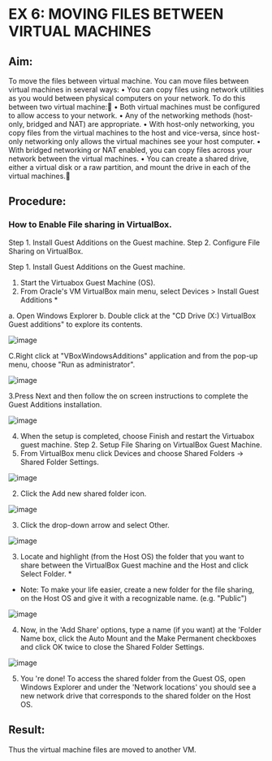 # EX 6: MOVING FILES BETWEEN VIRTUAL MACHINES

## Aim:
To move the files between virtual machine.
 You can move files between virtual machines in several ways:
•	You can copy files using network utilities as you would between physical computers on your network. To do this between two virtual machine:
•	Both virtual machines must be configured to allow access to your network.
•	Any of the networking methods (host-only, bridged and NAT) are appropriate. 
•	With host-only networking, you copy files from the virtual machines to the host and vice-versa, since host-only networking only allows the virtual machines see your host computer.
•	With bridged networking or NAT enabled, you can copy files across your network between the virtual machines.
•	You can create a shared drive, either a virtual disk or a raw partition, and mount the drive in each of the virtual machines.
## Procedure:
### How to Enable File sharing in VirtualBox. 
Step 1. Install Guest Additions on the Guest machine. 
Step 2. Configure File Sharing on VirtualBox. 
 
Step 1. Install Guest Additions on the Guest machine. 
1. Start the Virtuabox Guest Machine (OS). 
2. From Oracle's VM VirtualBox main menu, select Devices > Install Guest Additions *

a. Open Windows Explorer
b. Double click at the "CD Drive (X:) VirtualBox Guest additions" to explore its contents.
		  
![image](https://github.com/user-attachments/assets/d3dbb341-38c1-4f3e-92f7-0cfe1084e679)

C.Right click at "VBoxWindowsAdditions" application and from the pop-up menu, choose "Run as administrator".
 
![image](https://github.com/user-attachments/assets/35be1b73-df5c-445e-bb24-94d71f7898e4)

3.Press Next and then follow the on screen instructions to complete the Guest Additions installation.
	 
![image](https://github.com/user-attachments/assets/066c93ef-f2fa-40e8-a8f2-041ca2758db1)

4. When the setup is completed, choose Finish and restart the Virtuabox guest machine.
Step 2. Setup File Sharing on VirtualBox Guest Machine.
1. From VirtualBox menu click Devices and choose Shared Folders -> Shared Folder Settings.

![image](https://github.com/user-attachments/assets/c58d8e37-8a75-47ad-bdc8-800ff55b2ccf)

2. Click the Add new shared folder icon.
 
![image](https://github.com/user-attachments/assets/b7cb3277-4fce-4267-8916-04f94a41a2f8)

3. Click the drop-down arrow and select Other.
 
![image](https://github.com/user-attachments/assets/50268dcf-8b14-4592-9a69-439b0639db43)

3. Locate and highlight (from the Host OS) the folder that you want to share between the VirtualBox Guest machine and the Host and click Select Folder. *
* Note: To make your life easier, create a new folder for the file sharing, on the Host OS and give it with a recognizable name. (e.g. "Public")
 
![image](https://github.com/user-attachments/assets/076d8f8f-93cc-478e-902b-8d3d0b1474e6)

4. Now, in the 'Add Share' options, type a name (if you want) at the 'Folder Name box, click the Auto Mount and the Make Permanent checkboxes and click OK twice to close the Shared Folder Settings.
 
![image](https://github.com/user-attachments/assets/3f2c7dc1-5781-43e3-8e36-4e0706d603e0)

5. You 're done! To access the shared folder from the Guest OS, open Windows Explorer and under the 'Network locations' you should see a new network drive that corresponds to the shared folder on the Host OS.

## Result:

Thus the virtual machine files are moved to another VM.

